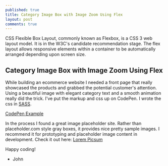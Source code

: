 ```yaml
---
published: true
title: Category Image Box with Image Zoom Using Flex
layout: post
comments: true
---
```


CSS Flexible Box Layout, commonly known as Flexbox, is a CSS 3 web layout model. It is in the W3C's candidate recommendation stage. The flex layout allows responsive elements within a container to be automatically arranged depending upon screen size. 

## Category Image Box with Image Zoom Using Flex

While building an ecommerce website I needed a front page that really showcased the products and grabbed the potential customer's attention. Using a beautiful image with elegant category text and a smooth animation really did the trick. I've put the markup and css up on CodePen. I wrote the css in [SASS](https://sass-lang.com/).

[CodePen Example](https://codepen.io/alpinstang/pen/xxEzepB)

In the process I found a great image placeholder site. Rather than placeholder.com style gray boxes, it provides nice pretty sample images. I recommend it for prototyping and placeholder image content in development. Check it out here: [Lorem Picsum](https://picsum.photos/)

Happy coding!

- John
